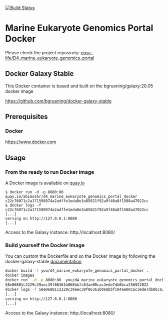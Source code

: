 [![Build Status](https://travis-ci.org/abims-sbr/D4_marine_eukaryote_genomics_portal_docker.svg?branch=master)](https://travis-ci.org/abims-sbr/D4_marine_eukaryote_genomics_portal_docker)

# Marine Eukaryote Genomics Portal Docker

Please check the project reposiroty: [eosc-life/D4_marine_eukaryote_genomics_portal](https://github.com/eosc-life/D4_marine_eukaryote_genomics_portal)

## Docker Galaxy Stable
This Docker container is based and built on the bgruening/galaxy:20.05 docker image

https://github.com/bgruening/docker-galaxy-stable

## Prerequisites
### Docker

https://www.docker.com

## Usage

### From the ready to run Docker image

A Docker image is available on [quay.io](https://quay.io/repository/abimssbr/d4_marine_eukaryote_genomics_portal_docker?tab=info)

```
$ docker run -d -p 8080:80 quay.io/abimssbr/d4_marine_eukaryote_genomics_portal_docker
c22c76071c2a171598974a2adffe1eda0e3a85821f92a9f40a8f1588a47022cc
$ docker logs -f c22c76071c2a171598974a2adffe1eda0e3a85821f92a9f40a8f1588a47022cc
[...]
serving on http://127.0.0.1:8080
[...]
```

Access to the Galaxy instance: http://localhost:8080/

### Build yourself the Docker image

You can custom the Dockerfile and so the Docker image by following the docker-galaxy-stable [documentation](https://github.com/bgruening/docker-galaxy-stable)


```bash
docker build -t you/d4_marine_eukaryote_genomics_portal_docker .
docker images
docker run  -d -p 8080:80  you/d4_marine_eukaryote_genomics_portal_docker
58e06801c2229c39aec39f06361b068bbfc84ae00cac3ede7db0bca256922822
docker logs -f 58e06801c2229c39aec39f06361b068bbfc84ae00cac3ede7db0bca256922822
[...]
serving on http://127.0.0.1:8080
[...]
```

Access to the Galaxy instance: http://localhost:8080/